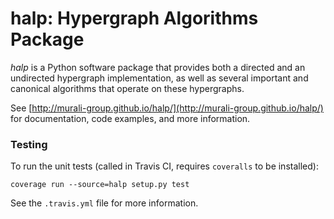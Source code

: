 halp: Hypergraph Algorithms Package<br>
==========

_halp_ is a Python software package that provides both a directed and an undirected hypergraph implementation, as well as several important and canonical algorithms that operate on these hypergraphs.

See [http://murali-group.github.io/halp/](http://murali-group.github.io/halp/) for documentation, code examples, and more information.

### Testing
To run the unit tests (called in Travis CI, requires `coveralls` to be installed):
```
coverage run --source=halp setup.py test
```
See the `.travis.yml` file for more information.
